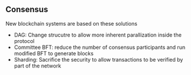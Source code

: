 ## Consensus
New blockchain systems are based on these solutions
- DAG: Change strucutre to allow more inherent parallization inside the protocol
- Committee BFT: reduce the number of consensus participants and run modified BFT to generate blocks
- Sharding: Sacrifice the security to allow transactions to be verified by part of the network
